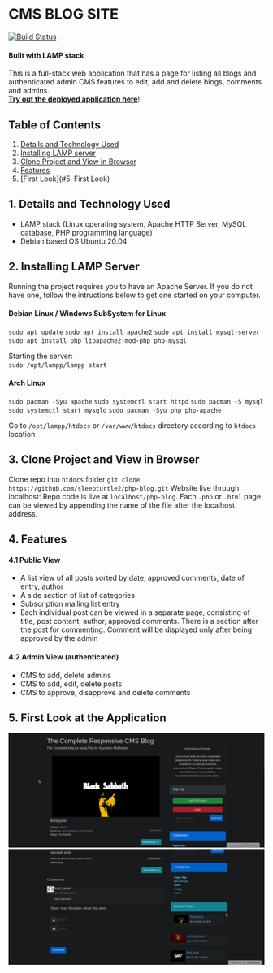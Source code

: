 # CMS BLOG SITE
[![Build Status](https://travis-ci.org/joemccann/dillinger.svg?branch=master)](https://travis-ci.org/joemccann/dillinger)
####  Built with LAMP stack 



This is a full-stack web application that has a page for listing all blogs and authenticated admin CMS features to edit, add and delete blogs, comments and admins.   
**[Try out the deployed application here](https://blogprototype.000webhostapp.com/Blog.php)**!
 

## Table of Contents 
1. [Details and Technology Used](#1.-Details-and-Technology-Used)
2. [Installing LAMP server](#2.-Installing-LAMP-Server)
3. [Clone Project and View in Browser](#3.-Clone-Project-and-View-in-Browser)
4. [Features](#4.-Features)
5. [First Look](#5. First Look)

## 1. Details and Technology Used 
* LAMP stack (Linux operating system, Apache HTTP Server, MySQL database, PHP programming language)
* Debian based OS Ubuntu 20.04 
## 2. Installing LAMP Server
Running the project requires you to have an Apache Server. If you do not have one, follow the intructions below to get one started on your computer. 

#### Debian Linux / Windows SubSystem for Linux

`sudo apt update`
`sudo apt install apache2`
`sudo apt install mysql-server`
`sudo apt install php libapache2-mod-php php-mysql`

Starting the server:  
`sudo /opt/lampp/lampp start`

#### Arch Linux 
`sudo pacman -Syu apache`
`sudo systemctl start httpd`
`sudo pacman -S mysql`
`sudo systemctl start mysqld`
`sudo pacman -Syu php php-apache`

Go to `/opt/lampp/htdocs` or `/var/www/htdocs` directory according to `htdocs` location 

## 3. Clone Project and View in Browser
Clone repo into `htdocs` folder 
`git clone https://github.com/sleepturtle2/php-blog.git`
 Website live through localhost: 
Repo code is live at `localhost/php-blog`. Each `.php` or `.html` page can be viewed by appending the name of the file after the localhost address. 

## 4. Features

#### 4.1 Public View 
-   A list view of all posts sorted by date, approved comments, date of entry, author
-   A side section of list of categories 
-   Subscription mailing list entry  
-   Each individual post can be viewed in a separate page, consisting of title, post content, author, approved comments. There is a section after the post for commenting. Comment will be displayed only after being approved by the admin 
  
#### 4.2 Admin View (authenticated) 
- CMS to add, delete admins 
- CMS to add, edit, delete posts 
- CMS to approve, disapprove and delete comments 

## 5. First Look at the Application
![alt text](https://github.com/sleepturtle2/php-blog/blob/main/1.png?raw=true)
![alt text](https://github.com/sleepturtle2/php-blog/blob/main/2.png?raw=true)

